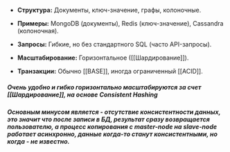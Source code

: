 

- **Структура:** Документы, ключ-значение, графы, колоночные.
    
- **Примеры:** MongoDB (документы), Redis (ключ-значение), Cassandra (колоночная).
    
- **Запросы:** Гибкие, но без стандартного SQL (часто API-запросы).
    
- **Масштабирование:** Горизонтальное ([[Шардирование]]).
    
- **Транзакции:** Обычно [[BASE]], иногда ограниченный [[ACID]].

##### Очень удобно и гибко горизонтально  масштабируются за счет [[Шардирование]], на основе ***Consistent Hashing***


##### Основным минусом является - отсутствие ***консистентности данных***, это значит что после записи в БД, результат сразу возвращается пользователю, а процесс копирования с master-node на slave-node работает асинхронно, данные когда-то станут консистентными, но когда - не известно.
